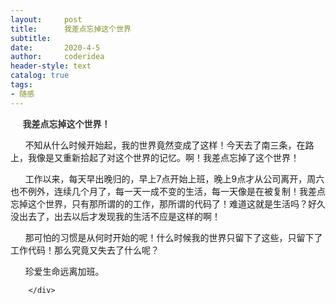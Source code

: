 ```yaml
---
layout:     post
title:      我差点忘掉这个世界
subtitle:   
date:       2020-4-5
author:     coderidea
header-style: text
catalog: true
tags:
- 随感
--- 
```

<div class="postBody">
			<div id="cnblogs_post_body" class="blogpost-body"><p><span class="Apple-style-span" style="color:#333333;font-family:Arial;font-size:14px;line-height:20px;"><strong style="line-height:normal;">     我差点忘掉这个世界！</strong></span></p>
<p style="line-height:normal;">      不知从什么时候开始起，我的世界竟然变成了这样！今天去了南三条，在路上，我像是又重新拾起了对这个世界的记忆。啊！我差点忘掉了这个世界！</p>
<p style="line-height:normal;">      工作以来，每天早出晚归的，早上7点开始上班，晚上9点才从公司离开，周六也不例外，连续几个月了，每一天一成不变的生活，每一天像是在被复制！我差点忘掉这个世界，只有那所谓的的工作，那所谓的代码了！难道这就是生活吗？好久没出去了，出去以后才发现我的生活不应是这样的啊！</p>
<p style="line-height:normal;">      那可怕的习惯是从何时开始的呢！什么时候我的世界只留下了这些，只留下了工作代码！那么究竟又失去了什么呢？</p>
<p style="line-height:normal;">      珍爱生命远离加班。</p></div><div id="MySignature"></div>
<div class="clear"></div>
<div id="blog_post_info_block">
<div id="BlogPostCategory"></div>
<div id="EntryTag"></div>
<div id="blog_post_info">
</div>
<div class="clear"></div>
<div id="post_next_prev"></div>
</div>


		</div>